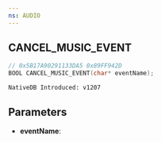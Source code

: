 ```yaml
---
ns: AUDIO
---
```

## CANCEL_MUSIC_EVENT

```c
// 0x5B17A90291133DA5 0x89FF942D
BOOL CANCEL_MUSIC_EVENT(char* eventName);
```

```
NativeDB Introduced: v1207
```

## Parameters
* **eventName**:
